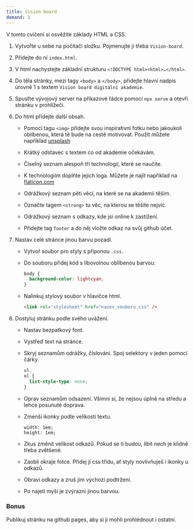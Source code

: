 ```yaml
---
title: Vision board
demand: 1
---
```


V tomto cvičení si osvěžíte základy HTML a CSS.

1. Vytvořte u sebe na počítači složku. Pojmenujte ji třeba `Vision-board`.

1. Přidejte do ní `index.html`.

1. V html nachystejte základní strukturu `<!DOCTYPE html><html>…</html>`.

1. Do těla stránky, mezi tagy `<body>` a `</body>`, přidejte hlavní nadpis úrovně 1 s textem `Vision board digitální akademie`.

1. Spusťte vývojový server na příkazové řádce pomocí `npx serve` a otevři stránku v prohlížeči.

1. Do html přidejte další obsah.

   - Pomocí tagu `<img>` přidejte svou inspirativní fotku nebo jakoukoli oblíbenou, která tě bude na cestě motivovat. Použít můžete například [unsplash](https://unsplash.com/s/photos/girl-developer)

   - Krátký odstavec s textem co od akademie očekávám.

   - Číselný seznam alespoň tří technologií, které se naučíte.

   - K technologiím doplňte jejich loga. Můžete je najít například na [flaticon.com](https://www.flaticon.com/)

   - Odrážkový seznam pěti věcí, na které se na akademii těším.

   - Označte tagem `<strong>` tu věc, na kterou se těšíte nejvíc.

   - Odrážkový seznam s odkazy, kde jsi online k zastižení.

   - Přidejte tag `footer` a do něj vložte odkaz na svůj github účet.

1. Nastav celé stránce jinou barvu pozadí.

   - Vytvoř soubor pro styly s příponou `.css`.

   - Do souboru přidej kód s libovolnou oblíbenou barvou:

     ```css
     body {
       background-color: lightcyan;
     }
     ```

   - Nalinkuj stylový soubor v hlavičce html.

     ```html
     <link rel="stylesheet" href="nazev_souboru.css" />
     ```

1. Dostyluj stránku podle svého uvážení.

   - Nastav bezpatkový font.

   - Vystřeď text na stránce.

   - Skryj seznamům odrážky, číslování. Spoj selektory v jeden pomocí čárky.

     ```css
     ul,
     ol {
       list-style-type: none;
     }
     ```

   - Oprav seznamům odsazení. Všimni si, že nejsou úplně na středu a lehce posunuté doprava.

   - Zmenši ikonky podle velikosti textu.

     ```
     width: 1em;
     height: 1em;
     ```

   - Zkus změnit velikost odkazů. Pokud se ti budou, líbit nech je klidně třeba zvětšené.

   - Zaobli okraje fotce. Přidej jí css třídu, ať styly novlivňuješ i ikonky u odkazů.

   - Obravi odkazy a zruš jim výchozí podtržení.

   - Po najetí myši je zvýrazni jinou barvou.

### Bonus

Publikuj stránku na github pages, aby si ji mohli prohlédnout i ostatní.
